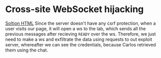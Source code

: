 # Cross-site WebSocket hijacking
[Soltion HTML](./assets/Cross-site%20WebSocket%20hijacking.html)
Since the server doesn't have any csrf protection, when a user visits our page, it will open a ws to the lab, which sends all the previous messages after recieving `READY` over the ws. Therefore, we just need to make a ws and exfiltrate the data using requests to out exploit server, whereafter we can see the credentials, because Carlos retrieved them using the chat.